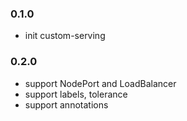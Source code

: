 ### 0.1.0

* init custom-serving


### 0.2.0

* support NodePort and LoadBalancer
* support labels, tolerance
* support annotations
